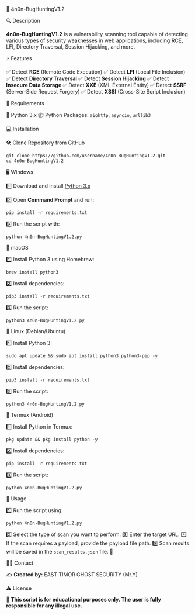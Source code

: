   🚀 4n0n-BugHuntingV1.2

   🔍 Description

**4n0n-BugHuntingV1.2** is a vulnerability scanning tool capable of detecting various types of security weaknesses in web applications, including RCE, LFI, Directory Traversal, Session Hijacking, and more.

   ⚡ Features

✅ Detect **RCE** (Remote Code Execution)
✅ Detect **LFI** (Local File Inclusion)
✅ Detect **Directory Traversal**
✅ Detect **Session Hijacking**
✅ Detect **Insecure Data Storage**
✅ Detect **XXE** (XML External Entity)
✅ Detect **SSRF** (Server-Side Request Forgery)
✅ Detect **XSSI** (Cross-Site Script Inclusion)

  📌 Requirements

  🐍 Python 3.x
  📦 Python Packages: `aiohttp`, `asyncio`, `urllib3`

 💻 Installation

 
 🛠️ Clone Repository from GitHub

    git clone https://github.com/username/4n0n-BugHuntingV1.2.git
    cd 4n0n-BugHuntingV1.2

 🖥 Windows

1️⃣ Download and install [Python 3.x](https://www.python.org/downloads/)

2️⃣ Open **Command Prompt** and run:

    pip install -r requirements.txt

3️⃣ Run the script with:

    python 4n0n-BugHuntingV1.2.py


 🍏 macOS

1️⃣ Install Python 3 using Homebrew:

    brew install python3

2️⃣ Install dependencies:

    pip3 install -r requirements.txt

3️⃣ Run the script:

    python3 4n0n-BugHuntingV1.2.py

 🐧 Linux (Debian/Ubuntu)

1️⃣ Install Python 3:

    sudo apt update && sudo apt install python3 python3-pip -y


2️⃣ Install dependencies:

    pip3 install -r requirements.txt

3️⃣ Run the script:

    python3 4n0n-BugHuntingV1.2.py


 📱 Termux (Android)

1️⃣ Install Python in Termux:

    pkg update && pkg install python -y

2️⃣ Install dependencies:

    pip install -r requirements.txt

3️⃣ Run the script:

    python 4n0n-BugHuntingV1.2.py

 🎯 Usage

1️⃣ Run the script using:

    python 4n0n-BugHuntingV1.2.py

2️⃣ Select the type of scan you want to perform.
3️⃣ Enter the target URL.
4️⃣ If the scan requires a payload, provide the payload file path.
5️⃣ Scan results will be saved in the `scan_results.json` file. 📂

 👨‍💻 Contact

 ✍️ **Created by:** EAST TIMOR GHOST SECURITY (Mr.Y)

 ⚠️ License

 🚨 **This script is for educational purposes only. The user is fully responsible for any illegal use.**


